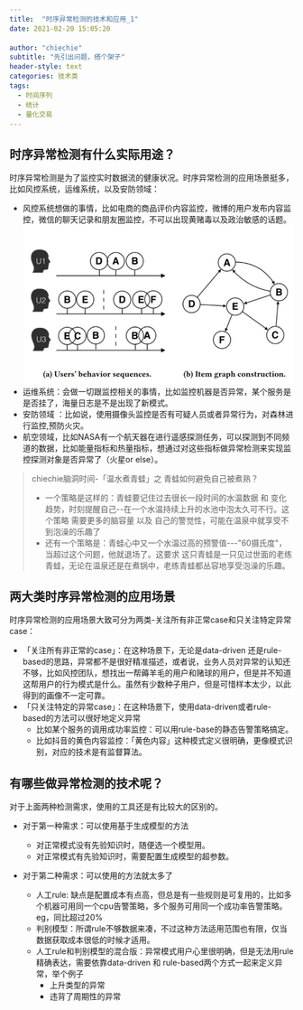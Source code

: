 ```yaml
---
title:  "时序异常检测的技术和应用_1"
date: 2021-02-20 15:05:20

author: "chiechie"
subtitle: "先引出问题，搭个架子"
header-style: text
categories: 技术类
tags:
  - 时间序列
  - 统计  
  - 量化交易
---
```


## 时序异常检测有什么实际用途？
时序异常检测是为了监控实时数据流的健康状况。时序异常检测的应用场景挺多，比如风控系统，运维系统，以及安防领域：
- 风控系统想做的事情，比如电商的商品评价内容监控，微博的用户发布内容监控，微信的聊天记录和朋友圈监控，不可以出现黄赌毒以及政治敏感的话题。![](/images/user_behavior.png)
- 运维系统：会做一切跟监控相关的事情，比如监控机器是否异常，某个服务是是否挂了，海量日志是不是出现了新模式。
- 安防领域 ：比如说，使用摄像头监控是否有可疑人员或者异常行为，对森林进行监控,预防火灾。
- 航空领域，比如NASA有一个航天器在进行遥感探测任务，可以探测到不同频道的数据，比如能量指标和热量指标，想通过对这些指标做异常检测来实现监控探测对象是否异常了（火星or else）。

> chiechie脑洞时间-「温水煮青蛙」之 青蛙如何避免自己被煮熟？
>  - 一个策略是这样的：青蛙要记住过去很长一段时间的水温数据 和 变化趋势，时刻提醒自己--在一个水温持续上升的水池中泡太久可不行。这个策略 需要更多的脑容量 以及 自己的警觉性，可能在温泉中就享受不到泡澡的乐趣了
> - 还有一个策略是：青蛙心中又一个水温过高的预警值---"60摄氏度"，当超过这个问题，他就退场了。这要求 这只青蛙是一只见过世面的老练青蛙，无论在温泉还是在煮锅中，老练青蛙都丛容地享受泡澡的乐趣。

## 两大类时序异常检测的应用场景

时序异常检测的应用场景大致可分为两类-关注所有非正常case和只关注特定异常case：
- 「关注所有非正常的case」：在这种场景下，无论是data-driven 还是rule-based的思路，异常都不是很好精准描述，或者说，业务人员对异常的认知还不够，比如风控团队，想找出一帮薅羊毛的用户和赌球的用户，但是并不知道这帮用户的行为模式是什么。虽然有少数种子用户，但是可惜样本太少，以此得到的画像不一定可靠。
- 「只关注特定的异常case」：在这种场景下，使用data-driven或者rule-based的方法可以很好地定义异常
  - 比如某个服务的调用成功率监控：可以用rule-base的静态告警策略搞定。
  - 比如抖音的黄色内容监控：「黄色内容」这种模式定义很明确，更像模式识别，对应的技术是有监督算法。

## 有哪些做异常检测的技术呢？
对于上面两种检测需求，使用的工具还是有比较大的区别的。
- 对于第一种需求：可以使用基于生成模型的方法
  - 对正常模式没有先验知识时，随便选一个模型用。
  - 对正常模式有先验知识时，需要配置生成模型的超参数。
  
- 对于第二种需求：可以使用的方法就太多了
  - 人工rule: 缺点是配置成本有点高，但总是有一些规则是可复用的，比如多个机器可用同一个cpu告警策略，多个服务可用同一个成功率告警策略。eg，同比超过20%
  - 判别模型：所谓rule不够数据来凑，不过这种方法适用范围也有限，仅当数据获取成本很低的时候才适用。
  - 人工rule和判别模型的混合版：异常模式用户心里很明确，但是无法用rule精确表达，需要依靠data-driven 和 rule-based两个方式一起来定义异常，举个例子
    - 上升类型的异常
    - 违背了周期性的异常
  